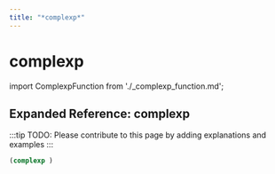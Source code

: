```yaml
---
title: "*complexp*"
---
```


# complexp

import ComplexpFunction from './_complexp_function.md';

<ComplexpFunction />

## Expanded Reference: complexp

:::tip
TODO: Please contribute to this page by adding explanations and examples
:::

```lisp
(complexp )
```

